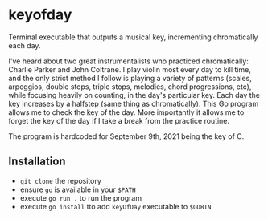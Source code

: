 # keyofday

Terminal executable that outputs a musical key, incrementing chromatically each day.

I've heard about two great instrumentalists who practiced chromatically: Charlie Parker and John Coltrane. I play violin most every day to kill time, and the only strict method I follow is playing a variety of patterns (scales, arpeggios, double stops, triple stops, melodies, chord progressions, etc), while focusing heavily on counting, in the day's particular key. Each day the key increases by a halfstep (same thing as chromatically). This Go program allows me to check the key of the day. More importantly it allows me to forget the key of the day if I take a break from the practice routine.

The program is hardcoded for September 9th, 2021 being the key of C.

## Installation
* `git clone` the repository
* ensure `go` is available in your `$PATH`
* execute `go run .` to run the program
* execute `go install` tto add `keyOfDay` executable to `$GOBIN`
